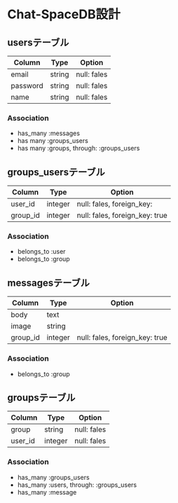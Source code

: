 # Chat-SpaceDB設計

## usersテーブル  
|Column|Type|Option|
|-------|----|------|
|email|string|null: fales|
|password|string|null: fales|
|name|string|null: fales|
### Association  
- has_many :messages  
- has many :groups_users
- has many :groups, through: :groups_users

## groups_usersテーブル  
|Column|Type|Option|  
|------|-----|------|  
|user_id|integer|null: fales, foreign_key:  
|group_id|integer|null: fales, foreign_key: true|  
### Association  
- belongs_to :user  
- belongs_to :group  

## messagesテーブル  
|Column|Type|Option|  
|------|-----|------|  
|body|text||  
|image|string||  
|group_id|integer|null: fales, foreign_key: true|  
### Association  
- belongs_to :group  

## groupsテーブル  
|Column|Type|Option|  
|-------|----|------|  
|group|string|null: fales|  
|user_id|integer|null: fales|  
### Association   
- has_many :groups_users  
- has_many :users, through: :groups_users  
- has_many :message  